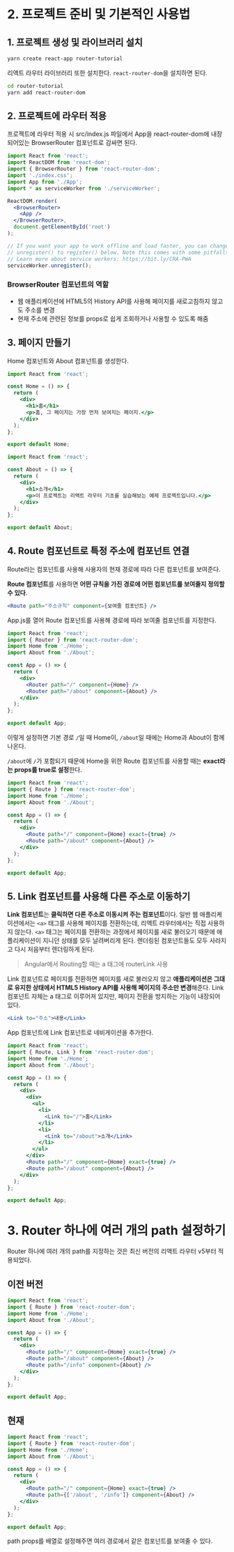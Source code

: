 # 2. 프로젝트 준비 및 기본적인 사용법

## 1. 프로젝트 생성 및 라이브러리 설치

```bash
yarn create react-app router-tutorial
```

리액트 라우터 라이브러리 또한 설치한다. `react-router-dom`을 설치하면 된다.

```bash
cd router-tutorial
yarn add react-router-dom
```

## 2. 프로젝트에 라우터 적용

프로젝트에 라우터 적용 시 src/index.js 파일에서 App을 react-router-dom에 내장되어있는 BrowserRouter 컴포넌트로 감싸면 된다.

```jsx
import React from 'react';
import ReactDOM from 'react-dom';
import { BrowserRouter } from 'react-router-dom';
import './index.css';
import App from './App';
import * as serviceWorker from './serviceWorker';

ReactDOM.render(
  <BrowserRouter>
    <App />
  </BrowserRouter>,
  document.getElementById('root')
);

// If you want your app to work offline and load faster, you can change
// unregister() to register() below. Note this comes with some pitfalls.
// Learn more about service workers: https://bit.ly/CRA-PWA
serviceWorker.unregister();

```

### BrowserRouter 컴포넌트의 역할

- 웹 애플리케이션에 HTML5의 History API를 사용해 페이지를 새로고침하지 않고도 주소를 변경
- 현재 주소에 관련된 정보를 props로 쉽게 조회하거나 사용할 수 있도록 해줌

## 3. 페이지 만들기

Home 컴포넌트와 About 컴포넌트를 생성한다.

```jsx
import React from 'react';

const Home = () => {
  return (
    <div>
      <h1>홈</h1>
      <p>홈, 그 페이지는 가장 먼저 보여지는 페이지.</p>
    </div>
  );
};

export default Home;
```

```jsx
import React from 'react';

const About = () => {
  return (
    <div>
      <h1>소개</h1>
      <p>이 프로젝트는 리액트 라우터 기초를 실습해보는 예제 프로젝트입니다.</p>
    </div>
  );
};

export default About;
```

## 4. Route 컴포넌트로 특정 주소에 컴포넌트 연결

Route라는 컴포넌트를 사용해 사용자의 현재 경로에 따라 다른 컴포넌트를 보여준다.

**Route 컴포넌트**를 사용하면 **어떤 규칙을 가진 경로에 어떤 컴포넌트를 보여줄지 정의할 수 있다**.

```jsx
<Route path="주소규칙" component={보여줄 컴포넌트} />
```

App.js를 열어 Route 컴포넌트를 사용해 경로에 따라 보여줄 컴포넌트를 지정한다.

```jsx
import React from 'react';
import { Router } from 'react-router-dom';
import Home from './Home';
import About from './About';

const App = () => {
  return (
    <div>
      <Router path="/" component={Home} />
      <Router path="/about" component={About} />
    </div>
  );
};

export default App;
```

이렇게 설정하면 기본 경로 `/`일 때 Home이, `/about`일 때에는 Home과 About이 함께 나온다.

`/about`에 `/`가 포함되기 때문에 Home을 위한 Route 컴포넌트를 사용할 때는 **exact라는 props를 true로 설정**한다.

```jsx
import React from 'react';
import { Route } from 'react-router-dom';
import Home from './Home';
import About from './About';

const App = () => {
  return (
    <div>
      <Route path="/" component={Home} exact={true} />
      <Route path="/about" component={About} />
    </div>
  );
};

export default App;
```

## 5. Link 컴포넌트를 사용해 다른 주소로 이동하기

**Link 컴포넌트**는 **클릭하면 다른 주소로 이동시켜 주는 컴포넌트**이다. 일반 웹 애플리케이션에서는 `<a>` 태그를 사용해 페이지를 전환하는데, 리액트 라우터에서는 직접 사용하지 않는다. `<a>` 태그는 페이지를 전환하는 과정에서 페이지를 새로 불러오기 때문에 애플리케이션이 지니던 상태를 모두 날려버리게 된다. 렌더링된 컴포넌트들도 모두 사라지고 다시 처음부터 렌더링하게 된다.

> Angular에서 Routing할 때는 a 태그에 routerLink 사용

Link 컴포넌트로 페이지를 전환하면 페이지를 새로 불러오지 않고 **애플리케이션은 그대로 유지한 상태에서 HTML5 History API를 사용해 페이지의 주소만 변경**해준다. Link 컴포넌트 자체는 a 태그로 이루어져 있지만, 페이지 전환을 방지하는 기능이 내장되어 있다.

```jsx
<Link to="주소">내용</Link>
```

App 컴포넌트에 Link 컴포넌트로 네비게이션을 추가한다.

```jsx
import React from 'react';
import { Route, Link } from 'react-router-dom';
import Home from './Home';
import About from './About';

const App = () => {
  return (
    <div>
      <div>
        <ul>
          <li>
            <Link to="/">홈</Link>
          </li>
          <li>
            <Link to="/about">소개</Link>
          </li>
        </ul>
      </div>
      <Route path="/" component={Home} exact={true} />
      <Route path="/about" component={About} />
    </div>
  );
};

export default App;
```

# 3. Router 하나에 여러 개의 path 설정하기

Router 하나에 여러 개의 path를 지정하는 것은 최신 버전의 리액트 라우터 v5부터 적용되었다.

## 이전 버전

```jsx
import React from 'react';
import { Route } from 'react-router-dom';
import Home from './Home';
import About from './About';

const App = () => {
  return (
    <div>
      <Route path="/" component={Home} exact={true} />
      <Route path="/about" component={About} />
      <Route path="/info" component={About} />
    </div>
  );
};

export default App;
```

## 현재

```jsx
import React from 'react';
import { Route } from 'react-router-dom';
import Home from './Home';
import About from './About';

const App = () => {
  return (
    <div>
      <Route path="/" component={Home} exact={true} />
      <Route path={['/about', '/info']} component={About} />
    </div>
  );
};

export default App;
```

path props를 배열로 설정해주면 여러 경로에서 같은 컴포넌트를 보여줄 수 있다.

